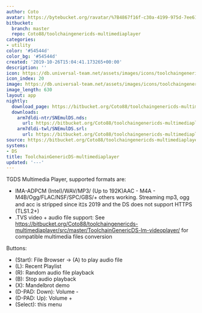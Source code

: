 ```yaml
---
author: Coto
avatar: https://bytebucket.org/ravatar/%7B4867f16f-c30a-4199-975d-7ee612e62658%7D?ts=default
bitbucket:
  branch: master
  repo: Coto88/toolchaingenericds-multimediaplayer
categories:
- utility
color: '#54544d'
color_bg: '#54544d'
created: '2019-10-26T15:04:41.173265+00:00'
description: ''
icon: https://db.universal-team.net/assets/images/icons/toolchaingenericds-multimediaplayer.png
icon_index: 20
image: https://db.universal-team.net/assets/images/icons/toolchaingenericds-multimediaplayer.png
image_length: 630
layout: app
nightly:
  download_page: https://bitbucket.org/Coto88/toolchaingenericds-multimediaplayer/src/master/release
  downloads:
    arm7dldi-ntr/SNEmulDS.nds:
      url: https://bitbucket.org/Coto88/toolchaingenericds-multimediaplayer/raw/master/release/arm7dldi-ntr/ToolchainGenericDS-multimediaplayer.nds
    arm7dldi-twl/SNEmulDS.srl:
      url: https://bitbucket.org/Coto88/toolchaingenericds-multimediaplayer/raw/master/release/arm7dldi-twl/ToolchainGenericDS-multimediaplayer.srl
source: https://bitbucket.org/Coto88/toolchaingenericds-multimediaplayer
systems:
- DS
title: ToolchainGenericDS-multimediaplayer
updated: '---'
---
```

TGDS Multimedia Player, supported formats are:
- IMA-ADPCM (Intel)/WAV/MP3/ (Up to 192K)AAC - M4A - M4B/Ogg/FLAC/NSF/SPC/GBS/+ others working. Streaming mp3, ogg and acc is stripped since itｴs 2019 and the DS does not support HTTPS (TLS1.2+)
- .TVS video + audio file support: See https://bitbucket.org/Coto88/toolchaingenericds-multimediaplayer/src/master/ToolchainGenericDS-lm-videoplayer/ for compatible multimedia files conversion

Buttons:
- (Start): File Browser -> (A) to play audio file
- (L): Recent Playlist
- (R): Random audio file playback
- (B): Stop audio playback
- (X): Mandelbrot demo
- (D-PAD: Down): Volume -
- (D-PAD: Up): Volume +
- (Select): this menu